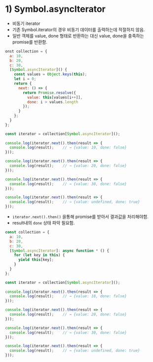 # 1\) Symbol.asyncIterator

* 비동기 iterator
* 기존 Symbol.iterator의 경우 비동기 데이터를 출력하는데 적절하지 않음.
* 일반 객체를 value, done 형태로 반환하는 대신 value, done을 충족하는 promise를 반환함.

```javascript
onst collection = {
  a: 10,
  b: 20,
  c: 30,
  [Symbol.asyncIterator]() {
    const values = Object.keys(this);
    let i = 0;
    return {
      next: () => {
        return Promise.resolve({
          value: this[values[i++]], 
          done: i > values.length
        });
      }
    };
  }
};

const iterator = collection[Symbol.asyncIterator]();
  
console.log(iterator.next().then(result => {
  console.log(result);    // → {value: 10, done: false}
}));

console.log(iterator.next().then(result => {
  console.log(result);    // → {value: 20, done: false} 
}));

console.log(iterator.next().then(result => {
  console.log(result);    // → {value: 30, done: false} 
}));

console.log(iterator.next().then(result => {
  console.log(result);    // → {value: undefined, done: true} 
}));
```

* `iterator.next().then()` 을통해 promise를 받아서 결과값을 처리해야함.
* result내의 `done` 상태 파악 필요함.

```javascript
const collection = {
  a: 10,
  b: 20,
  c: 30,
  [Symbol.asyncIterator]: async function * () {
    for (let key in this) {
      yield this[key];
    }
  }
};

const iterator = collection[Symbol.asyncIterator]();
  
console.log(iterator.next().then(result => {
  console.log(result);    // → {value: 10, done: false}
}));

console.log(iterator.next().then(result => {
  console.log(result);    // → {value: 20, done: false} 
}));

console.log(iterator.next().then(result => {
  console.log(result);    // → {value: 30, done: false} 
}));

console.log(iterator.next().then(result => {
  console.log(result);    // → {value: undefined, done: true} 
}));
```

